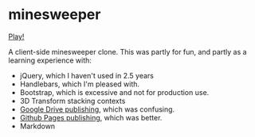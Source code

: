 minesweeper
===========
[Play!](http://loudnate.github.io/minesweeper/)

A client-side minesweeper clone. This was partly for fun, and partly as a
learning experience with:
* jQuery, which I haven't used in 2.5 years
* Handlebars, which I'm pleased with.
* Bootstrap, which is excessive and not for production use.
* 3D Transform stacking contexts
* [Google Drive publishing](https://googledrive.com/host/0ByXRs7PqKV3IWC1BSF9OX0ZRdzg/), which was confusing.
* [Github Pages publishing](http://loudnate.github.io/minesweeper/), which was better.
* Markdown
